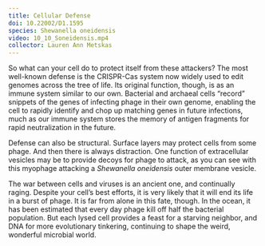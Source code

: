 ```yaml
---
title: Cellular Defense
doi: 10.22002/D1.1595
species: Shewanella oneidensis
video: 10_10_Soneidensis.mp4
collector: Lauren Ann Metskas
---
```


So what can your cell do to protect itself from these attackers? The most well-known defense is the CRISPR-Cas system now widely used to edit genomes across the tree of life. Its original function, though, is as an immune system similar to our own. Bacterial and archaeal cells “record” snippets of the genes of infecting phage in their own genome, enabling the cell to rapidly identify and chop up matching genes in future infections, much as our immune system stores the memory of antigen fragments for rapid neutralization in the future.

Defense can also be structural. Surface layers may protect cells from some phage. And then there is always distraction. One function of extracellular vesicles may be to provide decoys for phage to attack, as you can see with this myophage attacking a *Shewanella oneidensis* outer membrane vesicle.

The war between cells and viruses is an ancient one, and continually raging. Despite your cell’s best efforts, it is very likely that it will end its life in a burst of phage. It is far from alone in this fate, though. In the ocean, it has been estimated that every day phage kill off half the bacterial population. But each lysed cell provides a feast for a starving neighbor, and DNA for more evolutionary tinkering, continuing to shape the weird, wonderful microbial world.

